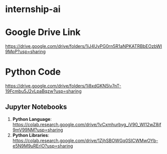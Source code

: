 # internship-ai


# Google Drive Link
https://drive.google.com/drive/folders/1iJ4UvPG0rn5R1aNPKATRBbEOzbWI9MpP?usp=sharing

# Python Code
https://drive.google.com/drive/folders/1i8xdGKN5lv7nT-19Fcmbu5J2vLpaBqzw?usp=sharing


## Jupyter Notebooks

1. **Python Language**: https://colab.research.google.com/drive/1vCxmhurbyg_iV90_WI12wZ8if9mV99NM?usp=sharing
2. **Python Libraries**: https://colab.research.google.com/drive/1ZjhSBOWGq0SICWMwOYb-e5N9M9uRErlO?usp=sharing
